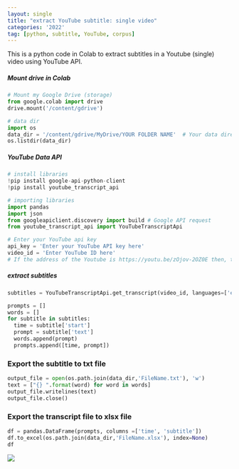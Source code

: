 ```yaml
---
layout: single
title: "extract YouTube subtitle: single video"
categories: '2022'
tag: [python, subtitle, YouTube, corpus]
---
```


This is a python code in Colab to extract subtitles in a Youtube (single) video using YouTube API. 


##### Mount drive in Colab
```python 
# Mount my Google Drive (storage)
from google.colab import drive
drive.mount('/content/gdrive')

# data dir
import os
data_dir = '/content/gdrive/MyDrive/YOUR FOLDER NAME'  # Your data directory in Colab 
os.listdir(data_dir)
```

##### YouTube Data API
```python 
# install libraries
!pip install google-api-python-client
!pip install youtube_transcript_api

# importing libraries 
import pandas
import json
from googleapiclient.discovery import build # Google API request
from youtube_transcript_api import YouTubeTranscriptApi

# Enter your YouTube api key
api_key = 'Enter your YouTube API key here' 
video_id = 'Enter YouTube ID here' 
# If the address of the Youtube is https://youtu.be/zOjov-2OZ0E then, the video id is tha last part "zOjov-2OZ0E".

```

##### extract subtitles 
```python
subtitles = YouTubeTranscriptApi.get_transcript(video_id, languages=['en']) # English subtitle

prompts = []
words = []
for subtitle in subtitles: 
  time = subtitle['start']
  prompt = subtitle['text']
  words.append(prompt)
  prompts.append([time, prompt])
```

### Export the subtitle to txt file
```python 
output_file = open(os.path.join(data_dir,'FileName.txt'), 'w')
text = ["{} ".format(word) for word in words]
output_file.writelines(text)
output_file.close()
```
### Export the transcript file to xlsx file
```python 
df = pandas.DataFrame(prompts, columns =['time', 'subtitle'])
df.to_excel(os.path.join(data_dir,'FileName.xlsx'), index=None)
df
```
![](/assests/images/2022-01-23-14-57-10.png) 
